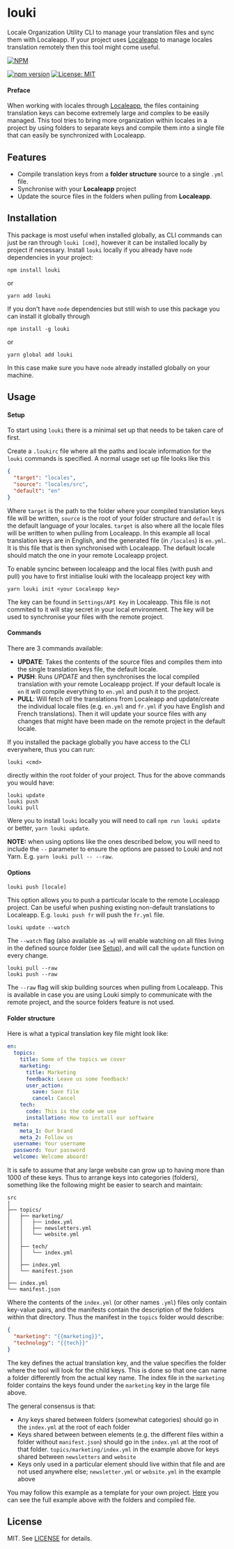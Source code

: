 # louki
Locale Organization Utility CLI to manage your translation files and sync them with Localeapp. If your project uses [Localeapp](https://www.localeapp.com/) to manage locales translation remotely then this tool might come useful.

[![NPM](https://nodei.co/npm/louki.png?compact=true)](https://www.npmjs.com/package/louki)

[![npm version](https://img.shields.io/npm/v/louki.svg?style=flat-square)](https://www.npmjs.com/package/louki)
[![License: MIT](https://img.shields.io/badge/License-MIT-yellow.svg?style=flat-square)](LICENSE)


#### Preface
When working with locales through [Localeapp](https://www.localeapp.com/), the files containing translation keys can become extremely large and complex to be easily managed. This tool tries to bring more organization within locales in a project by using folders to separate keys and compile them into a single file that can easily be synchronized with Localeapp.

## Features
- Compile translation keys from a __folder structure__ source to a single `.yml` file.
- Synchronise with your __Localeapp__ project
- Update the source files in the folders when pulling from __Localeapp__.

## Installation

This package is most useful when installed globally, as CLI commands can just be ran through `louki [cmd]`, however it can be installed locally by project if necessary. Install `louki` locally if you already have `node` dependencies in your project:

 ```
 npm install louki
 ```
 or
 ```
 yarn add louki
 ```

 If you don't have `node` dependencies but still wish to use this package you can install it globally through
 ```
 npm install -g louki
 ```
 or
 ```
 yarn global add louki
 ```

 In this case make sure you have `node` already installed globally on your machine.

## Usage

#### Setup
To start using `louki` there is a minimal set up that needs to be taken care of first.

Create a `.loukirc` file where all the paths and locale information for the `louki` commands is specified. A normal usage set up file looks like this
```json
{
  "target": "locales",
  "source": "locales/src",
  "default": "en"
}
```

Where `target` is the path to the folder where your compiled translation keys file will be written, `source` is the root of your folder structure and `default` is the default language of your locales. `target` is also where all the locale files will be written to when pulling from Localeapp. In this example all local translation keys are in English, and the generated file (in `/locales`) is `en.yml`. It is this file that is then synchronised with Localeapp. The default locale should match the one in your remote  Localeapp project.

To enable syncinc between localeapp and the local files (with push and pull) you have to first initialise louki with the localeapp project key with

```
yarn louki init <your Localeapp key>
```
The key can be found in `Settings/API Key` in Localeapp. This file is not commited to it will stay secret in your local environment. The key will be used to synchronise your files with the remote project.

#### Commands
There are 3 commands available:
- __UPDATE__: Takes the contents of the source files and compiles them into the single translation keys file, the default locale.
- __PUSH__: Runs _UPDATE_ and then synchronises the local compiled translation with your remote Localeapp project. If your default locale is `en` it will compile everything to `en.yml` and push it to the project.
- __PULL__: Will fetch _all_ the translations from Localeapp and update/create the individual locale files (e.g. `en.yml` and `fr.yml` if you have English and French translations). Then it will update your source files with any changes that might have been made on the remote project in the default locale.


If you installed the package globally you have access to the CLI everywhere, thus you can run:
```
louki <cmd>
```
directly within the root folder of your project. Thus for the above commands you would have:

```
louki update
louki push
louki pull
```

Were you to install `louki` locally you will need to call `npm run louki update` or better, `yarn louki update`.

**NOTE:** when using options like the ones described below, you will need to include the `--` parameter to ensure the options are passed to Louki and not Yarn. E.g. `yarn louki pull -- --raw`.

#### Options

```
louki push [locale]
```

This option allows you to push a particular locale to the remote Localeapp project. Can be useful when pushing existing non-default translations to Localeapp. E.g. `louki push fr` will push the `fr.yml` file.

```
louki update --watch
```
The `--watch` flag (also available as `-w`) will enable watching on all files living in the defined source folder (see [Setup](#setup)), and will call the `update` function on every change.

```
louki pull --raw
louki push --raw
```
The `--raw` flag will skip building sources when pulling from Localeapp. This is available in case you are using Louki simply to communicate with the remote project, and the source folders feature is not used.

#### Folder structure

Here is what a typical translation key file might look like:
```yml
en:
  topics:
    title: Some of the topics we cover
    marketing:
      title: Marketing
      feedback: Leave us some feedback!
      user_action:
        save: Save file
        cancel: Cancel
    tech:
      code: This is the code we use
      installation: How to install our software
  meta:
    meta_1: Our brand
    meta_2: Follow us
  username: Your username
  password: Your password
  welcome: Welcome aboard!
```

It is safe to assume that any large website can grow up to having more than 1000 of these keys. Thus to arrange keys into categories (folders), something like the following might be easier to search and maintain:

```
src
│
├── topics/
│   ├── marketing/
│   │   ├── index.yml
│   │   ├── newsletters.yml
│   │   └── website.yml
│   │
│   ├── tech/
│   │   └── index.yml
│   │
│   ├── index.yml
│   └── manifest.json
│
├── index.yml
└── manifest.json
```

Where the contents of the `index.yml` (or other names `.yml`) files only contain key-value pairs, and the manifests contain the description of the folders within that directory. Thus the manifest in the `topics` folder would describe:

```json
{
  "marketing": "{{marketing}}",
  "technology": "{{tech}}"
}
```
The key defines the actual translation key, and the value specifies the folder where the tool will look for the child keys. This is done so that one can name a folder differently from the actual key name. The index file in the `marketing` folder contains the keys found under the `marketing` key in the large file above.

The general consensus is that:
- Any keys shared between folders (somewhat categories) should go in the `index.yml` at the root of each folder
- Keys shared between between elements (e.g. the different files within a folder without `manifest.json`) should go in the `index.yml` at the root of that folder. `topics/marketing/index.yml` in the example above for keys shared between `newsletters` and `website`
- Keys only used in a particular element should live within that file and are not used anywhere else; `newsletter.yml` or `website.yml` in the example above

You may follow this example as a template for your own project. [Here](/examples) you can see the full example above with the folders and compiled file.



## License

MIT. See [LICENSE](LICENSE) for details.
